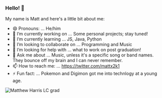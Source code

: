 ### Hello! 👋

My name is Matt and here's a little bit about me:

- 😄 Pronouns: ... He/him
- 🔭 I’m currently working on ... Some personal projects; stay tuned!
- 🌱 I’m currently learning ... JS, Java, Python
- 👯 I’m looking to collaborate on ... Programming and Music
- 🤔 I’m looking for help with ... what to work on post graduation!
- 💬 Ask me about ... Music, unless it's a specific song or band names. They bounce off my brain and I can never remember.
- 📫 How to reach me: ... https://twitter.com/mattx2k1
- ⚡ Fun fact: ... Pokemon and Digimon got me into technlogy at a young age. 

<!--
**Mattx2k1/Mattx2k1** is a ✨ _special_ ✨ repository because its `README.md` (this file) appears on your GitHub profile.

Here are some ideas to get you started:

- 🔭 I’m currently working on ...
- 🌱 I’m currently learning ...
- 👯 I’m looking to collaborate on ...
- 🤔 I’m looking for help with ...
- 💬 Ask me about ...
- 📫 How to reach me: ...
- 😄 Pronouns: ...
- ⚡ Fun fact: ...
-->
![Matthew Harris LC grad](https://user-images.githubusercontent.com/44537080/175759028-fe1d1d41-c76e-462d-a24c-0e096a1c6e99.jpg)
